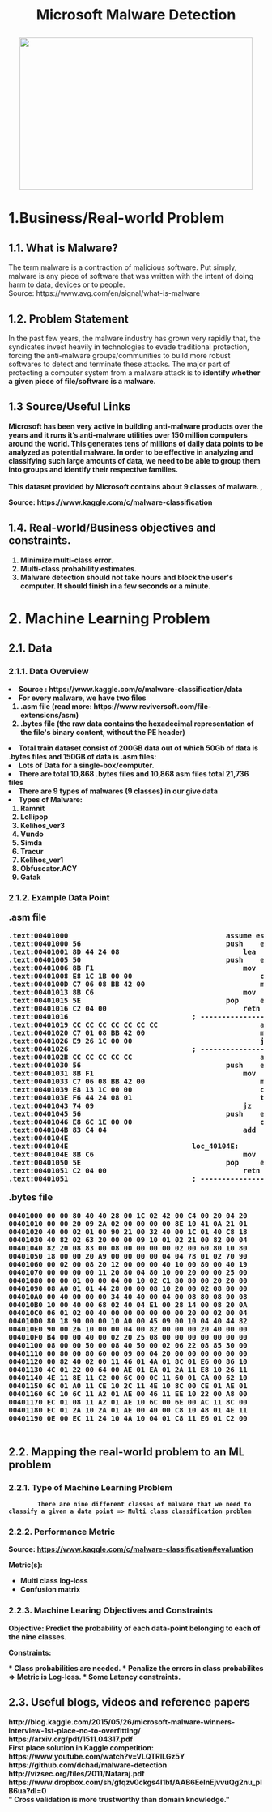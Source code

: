 # <p align="center">Microsoft Malware Detection</p>


<p align="center">
  <img width="460" height="300" src="https://thumbs-prod.si-cdn.com/XZAbLQfIMN0vHVKxy9-WB7Pvoh0=/fit-in/1600x0/https://public-media.si-cdn.com/filer/03/6f/036fc075-1836-4c50-a249-a27c6251948b/06_23_2014_hacking_baseline.gif">
</p>


<h1>1.Business/Real-world Problem</h1>

<h2>1.1. What is Malware? </h2>

<p>
The term malware is a contraction of malicious software. Put simply, malware is any piece of software that was written with the intent of doing harm to data, devices or to people. <br> 
Source: https://www.avg.com/en/signal/what-is-malware
<p>
  
<h2> 1.2. Problem Statement </h2>

<p>
    In the past few years, the malware industry has grown very rapidly that, the syndicates invest heavily in technologies to evade traditional protection, forcing the anti-malware groups/communities to build more robust softwares to detect and terminate these attacks. The major part of protecting a computer system from a malware attack is to <b>identify whether a given piece of file/software<b> is a malware. 
</p>

<h2>1.3 Source/Useful Links </h2>

<p>    Microsoft has been very active in building anti-malware products over the years  and it runs it’s anti-malware utilities over <b>150 million computers</b> around the world. This generates tens of millions of daily data points to be analyzed as potential malware. In order to be effective in analyzing and classifying such large amounts of data, we need to be able to group them into groups and identify their respective families. 
<br>
<br>
This dataset provided by Microsoft contains about 9 classes of malware.
,</p>
<p>
<b> Source: </b> https://www.kaggle.com/c/malware-classification
</p>

<h2>1.4. Real-world/Business objectives and constraints.</h2>


1. Minimize multi-class error.
2. Multi-class probability estimates.
3. Malware detection should not take hours and block the user's computer. It should finish in a few seconds or a minute.

<h1>2. Machine Learning Problem</h1>

<h2>2.1. Data</h2>

<h3>2.1.1. Data Overview</h3>

<li> Source : https://www.kaggle.com/c/malware-classification/data </li>
<li> For every malware, we have two files <ol> <li> .asm file (read more: https://www.reviversoft.com/file-extensions/asm) </li><li>.bytes file (the raw data contains the hexadecimal representation of the file's binary content, without the PE header)</li></ol></li> 
    
<li>Total train dataset consist of 200GB data out of which 50Gb of data is .bytes files and 150GB of data is .asm files:  </li>
<li><b>Lots of Data for a single-box/computer.</b> </li>

<li>There are total 10,868 .bytes files and 10,868 asm files total 21,736 files </li>

<li>There are 9 types of malwares (9 classes) in our give data</li>
<li> Types of Malware:
    <ol>
        <li> Ramnit </li>
        <li> Lollipop </li>
        <li> Kelihos_ver3 </li>
        <li> Vundo </li>
        <li> Simda </li>
        <li> Tracur </li>
        <li> Kelihos_ver1 </li>
        <li> Obfuscator.ACY </li>
        <li> Gatak </li>
    </ol>
</li>

<h3>2.1.2. Example Data Point</h3>

<p style = "font-size:18px"><b> .asm file</b></p>
<pre>
.text:00401000								       assume es:nothing, ss:nothing, ds:_data,	fs:nothing, gs:nothing
.text:00401000 56							       push    esi
.text:00401001 8D 44 24	08						       lea     eax, [esp+8]
.text:00401005 50							       push    eax
.text:00401006 8B F1							       mov     esi, ecx
.text:00401008 E8 1C 1B	00 00						       call    ??0exception@std@@QAE@ABQBD@Z ; std::exception::exception(char const * const &)
.text:0040100D C7 06 08	BB 42 00					       mov     dword ptr [esi],	offset off_42BB08
.text:00401013 8B C6							       mov     eax, esi
.text:00401015 5E							       pop     esi
.text:00401016 C2 04 00							       retn    4
.text:00401016						       ; ---------------------------------------------------------------------------
.text:00401019 CC CC CC	CC CC CC CC					       align 10h
.text:00401020 C7 01 08	BB 42 00					       mov     dword ptr [ecx],	offset off_42BB08
.text:00401026 E9 26 1C	00 00						       jmp     sub_402C51
.text:00401026						       ; ---------------------------------------------------------------------------
.text:0040102B CC CC CC	CC CC						       align 10h
.text:00401030 56							       push    esi
.text:00401031 8B F1							       mov     esi, ecx
.text:00401033 C7 06 08	BB 42 00					       mov     dword ptr [esi],	offset off_42BB08
.text:00401039 E8 13 1C	00 00						       call    sub_402C51
.text:0040103E F6 44 24	08 01						       test    byte ptr	[esp+8], 1
.text:00401043 74 09							       jz      short loc_40104E
.text:00401045 56							       push    esi
.text:00401046 E8 6C 1E	00 00						       call    ??3@YAXPAX@Z    ; operator delete(void *)
.text:0040104B 83 C4 04							       add     esp, 4
.text:0040104E
.text:0040104E						       loc_40104E:			       ; CODE XREF: .text:00401043j
.text:0040104E 8B C6							       mov     eax, esi
.text:00401050 5E							       pop     esi
.text:00401051 C2 04 00							       retn    4
.text:00401051						       ; ---------------------------------------------------------------------------
</pre>
<p style = "font-size:18px"><b> .bytes file</b></p>
<pre>
00401000 00 00 80 40 40 28 00 1C 02 42 00 C4 00 20 04 20
00401010 00 00 20 09 2A 02 00 00 00 00 8E 10 41 0A 21 01
00401020 40 00 02 01 00 90 21 00 32 40 00 1C 01 40 C8 18
00401030 40 82 02 63 20 00 00 09 10 01 02 21 00 82 00 04
00401040 82 20 08 83 00 08 00 00 00 00 02 00 60 80 10 80
00401050 18 00 00 20 A9 00 00 00 00 04 04 78 01 02 70 90
00401060 00 02 00 08 20 12 00 00 00 40 10 00 80 00 40 19
00401070 00 00 00 00 11 20 80 04 80 10 00 20 00 00 25 00
00401080 00 00 01 00 00 04 00 10 02 C1 80 80 00 20 20 00
00401090 08 A0 01 01 44 28 00 00 08 10 20 00 02 08 00 00
004010A0 00 40 00 00 00 34 40 40 00 04 00 08 80 08 00 08
004010B0 10 00 40 00 68 02 40 04 E1 00 28 14 00 08 20 0A
004010C0 06 01 02 00 40 00 00 00 00 00 00 20 00 02 00 04
004010D0 80 18 90 00 00 10 A0 00 45 09 00 10 04 40 44 82
004010E0 90 00 26 10 00 00 04 00 82 00 00 00 20 40 00 00
004010F0 B4 00 00 40 00 02 20 25 08 00 00 00 00 00 00 00
00401100 08 00 00 50 00 08 40 50 00 02 06 22 08 85 30 00
00401110 00 80 00 80 60 00 09 00 04 20 00 00 00 00 00 00
00401120 00 82 40 02 00 11 46 01 4A 01 8C 01 E6 00 86 10
00401130 4C 01 22 00 64 00 AE 01 EA 01 2A 11 E8 10 26 11
00401140 4E 11 8E 11 C2 00 6C 00 0C 11 60 01 CA 00 62 10
00401150 6C 01 A0 11 CE 10 2C 11 4E 10 8C 00 CE 01 AE 01
00401160 6C 10 6C 11 A2 01 AE 00 46 11 EE 10 22 00 A8 00
00401170 EC 01 08 11 A2 01 AE 10 6C 00 6E 00 AC 11 8C 00
00401180 EC 01 2A 10 2A 01 AE 00 40 00 C8 10 48 01 4E 11
00401190 0E 00 EC 11 24 10 4A 10 04 01 C8 11 E6 01 C2 00

</pre>

<h2>2.2. Mapping the real-world problem to an ML problem</h2>

<h3>2.2.1. Type of Machine Learning Problem</h3>

<p>
    
            There are nine different classes of malware that we need to classify a given a data point => Multi class classification problem    
</p>

<h3>2.2.2. Performance Metric</h3>

Source: https://www.kaggle.com/c/malware-classification#evaluation

Metric(s): 
* Multi class log-loss 
* Confusion matrix 

<h3>2.2.3. Machine Learing Objectives and Constraints</h3>

<p> Objective: Predict the probability of each data-point belonging to each of the nine classes.
</p>
<p> Constraints:
</p>
* Class probabilities are needed.
* Penalize the errors in class probabilites => Metric is Log-loss.
* Some Latency constraints.

<h2>2.3. Useful blogs, videos and reference papers</h2>

<p>
http://blog.kaggle.com/2015/05/26/microsoft-malware-winners-interview-1st-place-no-to-overfitting/ <br>
https://arxiv.org/pdf/1511.04317.pdf <br>
First place solution in Kaggle competition: https://www.youtube.com/watch?v=VLQTRlLGz5Y <br>
https://github.com/dchad/malware-detection <br>
http://vizsec.org/files/2011/Nataraj.pdf <br>
https://www.dropbox.com/sh/gfqzv0ckgs4l1bf/AAB6EelnEjvvuQg2nu_pIB6ua?dl=0 <br>
" Cross validation is more trustworthy than domain knowledge." 
</p>

  
